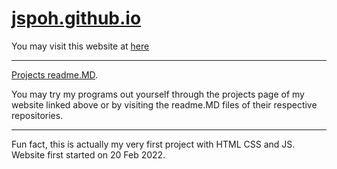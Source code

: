 # <a href='https://jspoh.github.io'>jspoh.github.io</a>

You may visit this website at <a href="https://jspoh.github.io">here</a><br>
<hr>
<a href='https://github.com/jspoh/jspoh.github.io/blob/main/projects/readme.MD'>Projects readme.MD</a>. 

You may try my programs out yourself through the projects page of my website linked above or by visiting the readme.MD files of their respective repositories. 

<hr>
Fun fact, this is actually my very first project with HTML CSS and JS. <br>
Website first started on 20 Feb 2022.
